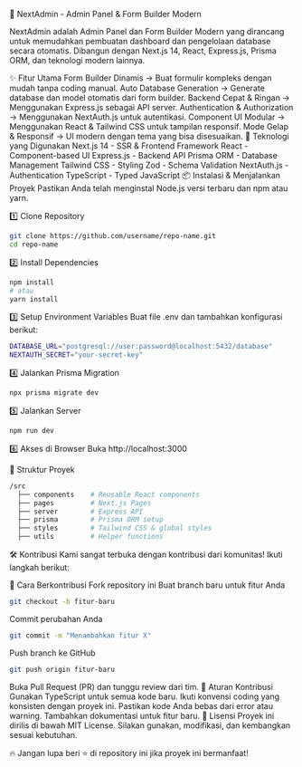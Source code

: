 🚀 NextAdmin - Admin Panel & Form Builder Modern

NextAdmin adalah Admin Panel dan Form Builder Modern yang dirancang untuk memudahkan pembuatan dashboard dan pengelolaan database secara otomatis.
Dibangun dengan Next.js 14, React, Express.js, Prisma ORM, dan teknologi modern lainnya.

✨ Fitur Utama
Form Builder Dinamis → Buat formulir kompleks dengan mudah tanpa coding manual.
Auto Database Generation → Generate database dan model otomatis dari form builder.
Backend Cepat & Ringan → Menggunakan Express.js sebagai API server.
Authentication & Authorization → Menggunakan NextAuth.js untuk autentikasi.
Component UI Modular → Menggunakan React & Tailwind CSS untuk tampilan responsif.
Mode Gelap & Responsif → UI modern dengan tema yang bisa disesuaikan.
🚀 Teknologi yang Digunakan
Next.js 14 - SSR & Frontend Framework
React - Component-based UI
Express.js - Backend API
Prisma ORM - Database Management
Tailwind CSS - Styling
Zod - Schema Validation
NextAuth.js - Authentication
TypeScript - Typed JavaScript
📦 Instalasi & Menjalankan Proyek
Pastikan Anda telah menginstal Node.js versi terbaru dan npm atau yarn.

1️⃣ Clone Repository
```sh
git clone https://github.com/username/repo-name.git
cd repo-name
```
2️⃣ Install Dependencies
```sh
npm install
# atau
yarn install
```
3️⃣ Setup Environment Variables
Buat file .env dan tambahkan konfigurasi berikut:

```sh
DATABASE_URL="postgresql://user:password@localhost:5432/database"
NEXTAUTH_SECRET="your-secret-key"
```
4️⃣ Jalankan Prisma Migration
```sh
npx prisma migrate dev
```
5️⃣ Jalankan Server
```sh
npm run dev
```
6️⃣ Akses di Browser
Buka http://localhost:3000

🎯 Struktur Proyek
```bash
/src
  ├── components    # Reusable React components
  ├── pages         # Next.js Pages
  ├── server        # Express API
  ├── prisma        # Prisma ORM setup
  ├── styles        # Tailwind CSS & global styles
  ├── utils         # Helper functions
```
🛠️ Kontribusi
Kami sangat terbuka dengan kontribusi dari komunitas! Ikuti langkah berikut:

🔹 Cara Berkontribusi
Fork repository ini
Buat branch baru untuk fitur Anda
```sh
git checkout -b fitur-baru
```

Commit perubahan Anda
```sh
git commit -m "Menambahkan fitur X"
```
Push branch ke GitHub
```sh
git push origin fitur-baru
```

Buka Pull Request (PR) dan tunggu review dari tim.
🔹 Aturan Kontribusi
Gunakan TypeScript untuk semua kode baru.
Ikuti konvensi coding yang konsisten dengan proyek ini.
Pastikan kode Anda bebas dari error atau warning.
Tambahkan dokumentasi untuk fitur baru.
📄 Lisensi
Proyek ini dirilis di bawah MIT License.
Silakan gunakan, modifikasi, dan kembangkan sesuai kebutuhan.

🔥 Jangan lupa beri ⭐ di repository ini jika proyek ini bermanfaat!
